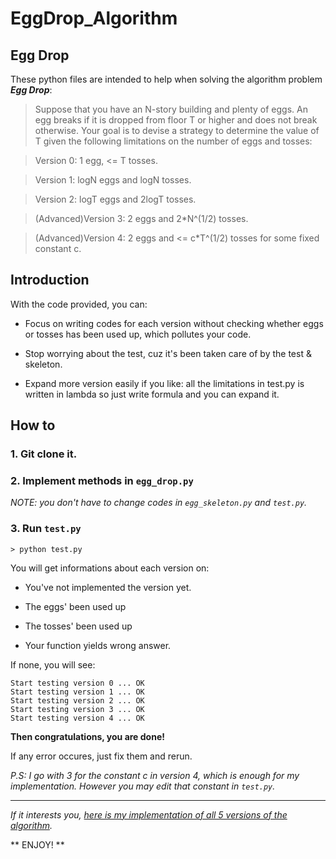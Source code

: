 # EggDrop_Algorithm

## Egg Drop

These python files are intended to help when solving the algorithm problem ***Egg Drop***:

> Suppose that you have an N-story building and plenty of eggs.
  An egg breaks if it is dropped from floor T or higher and does not break otherwise.
  Your goal is to devise a strategy to determine the value of T given the following
  limitations on the number of eggs and tosses:
  
> Version 0: 1 egg, <= T tosses.

> Version 1: logN eggs and logN tosses.

> Version 2: logT eggs and 2logT tosses.

> (Advanced)Version 3: 2 eggs and 2*N^(1/2) tosses.

> (Advanced)Version 4: 2 eggs and <= c*T^(1/2) tosses for some fixed constant c.


## Introduction

With the code provided, you can:

- Focus on writing codes for each version without checking whether eggs or tosses has been used up, which pollutes your code.

- Stop worrying about the test, cuz it's been taken care of by the test & skeleton.

- Expand more version easily if you like: all the limitations in test.py is written in lambda so just write formula and you can expand it.


## How to

### 1. Git clone it.

### 2. Implement methods in `egg_drop.py`

*NOTE: you don't have to change codes in `egg_skeleton.py` and `test.py`.*

### 3. Run `test.py`

```
> python test.py
```

You will get informations about each version on:

- You've not implemented the version yet.

- The eggs' been used up

- The tosses' been used up

- Your function yields wrong answer.

If none, you will see:

```
Start testing version 0 ... OK
Start testing version 1 ... OK
Start testing version 2 ... OK
Start testing version 3 ... OK
Start testing version 4 ... OK
```
**Then congratulations, you are done!**

If any error occures, just fix them and rerun.

*P.S: I go with 3 for the constant *c* in version 4, which is enough for my implementation. 
However you may edit that constant in `test.py`.*

---

*If it interests you, [here is my implementation of all 5 versions of the algorithm]("").*

** ENJOY! **
